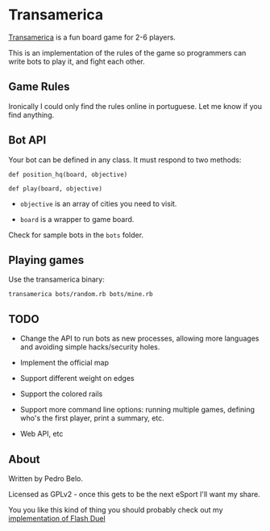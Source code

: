 Transamerica
============

[Transamerica][1] is a fun board game for 2-6 players.

This is an implementation of the rules of the game so programmers can write
bots to play it, and fight each other.


Game Rules
----------

Ironically I could only find the rules online in portuguese. Let me know if you
find anything.


Bot API
-------

Your bot can be defined in any class. It must respond to two methods:

    def position_hq(board, objective)

    def play(board, objective)

* `objective` is an array of cities you need to visit.

* `board` is a wrapper to game board.

Check for sample bots in the `bots` folder.


Playing games
-------------

Use the transamerica binary:

    transamerica bots/random.rb bots/mine.rb


TODO
----

* Change the API to run bots as new processes, allowing more languages and 
  avoiding simple hacks/security holes.

* Implement the official map

* Support different weight on edges

* Support the colored rails

* Support more command line options: running multiple games, defining who's
  the first player, print a summary, etc.

* Web API, etc


About
-----

Written by Pedro Belo.

Licensed as GPLv2 - once this gets to be the next eSport I'll want my share.

You you like this kind of thing you should probably check out my
[implementation of Flash Duel][2]

[1]: http://en.wikipedia.org/wiki/TransAmerica_(board_game) "Transamerica on Wikipedia"
[2]: https://github.com/pedro/flash-duel                    "Flash Duel"